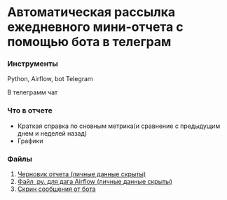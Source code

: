 # Автоматическая рассылка ежедневного мини-отчета с помощью бота в телеграм

### Инструменты

Python, Airflow, bot Telegram

В телеграмм чат


### Что в отчете

* Краткая справка по сновным метрика(и сравнение с предыдущим днем и неделей назад)
* Графики

### Файлы

1. [Черновик отчета (личные данные скрыты)](https://github.com/AlinaEvgenevna/AppAnalytics/blob/main/dag_report_chat_bot/report_draft.ipynb)
2. [Файл .py. для дага Airflow (личные данные скрыты)](https://github.com/AlinaEvgenevna/AppAnalytics/blob/main/dag_report_chat_bot/dag_report.py)
3. [Скрин сообщения от бота](https://github.com/AlinaEvgenevna/AppAnalytics/blob/main/dag_report_chat_bot/bot_message.jpeg)

